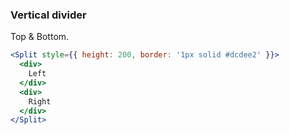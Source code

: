 <demo>

### Vertical divider

Top & Bottom.

```jsx live
<Split style={{ height: 200, border: '1px solid #dcdee2' }}>
  <div>
    Left
  </div>
  <div>
    Right
  </div>
</Split>
```

</demo>
